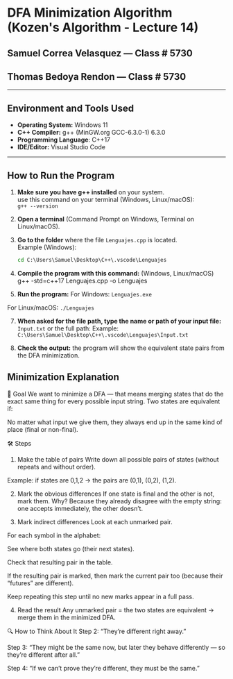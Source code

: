 # DFA Minimization Algorithm (Kozen's Algorithm - Lecture 14)

## Samuel Correa Velasquez — Class # 5730
## Thomas Bedoya Rendon — Class # 5730

---
## Environment and Tools Used

- **Operating System:** Windows 11
- **C++ Compiler:** g++ (MinGW.org GCC-6.3.0-1) 6.3.0
- **Programming Language**: C++17
- **IDE/Editor:** Visual Studio Code
  
---
## How to Run the Program

1. **Make sure you have g++ installed** on your system.  
   use this command on your terminal (Windows, Linux/macOS):  
   `g++ --version`

3. **Open a terminal** (Command Prompt on Windows, Terminal on Linux/macOS).

4. **Go to the folder** where the file `Lenguajes.cpp` is located.  
   Example (Windows):
   ```cmd
   cd C:\Users\Samuel\Desktop\C++\.vscode\Lenguajes
5. **Compile the program with this command:** (Windows, Linux/macOS)
   g++ -std=c++17 Lenguajes.cpp -o Lenguajes

6. **Run the program:**
For Windows:
`Lenguajes.exe`

For Linux/macOS: 
`./Lenguajes`

7. **When asked for the file path, type the name or path of your input file:**
`Input.txt` or the full path: Example: `C:\Users\Samuel\Desktop\C++\.vscode\Lenguajes\Input.txt`

8. **Check the output:** the program will show the equivalent state pairs from the DFA minimization.
   



## Minimization Explanation

🏁 Goal
We want to minimize a DFA — that means merging states that do the exact same thing for every possible input string.
Two states are equivalent if:

No matter what input we give them, they always end up in the same kind of place (final or non-final).

🛠 Steps
1. Make the table of pairs
Write down all possible pairs of states (without repeats and without order).

Example: if states are 0,1,2 → the pairs are (0,1), (0,2), (1,2).

2. Mark the obvious differences
If one state is final and the other is not, mark them.
Why? Because they already disagree with the empty string: one accepts immediately, the other doesn’t.

3. Mark indirect differences
Look at each unmarked pair.

For each symbol in the alphabet:

See where both states go (their next states).

Check that resulting pair in the table.

If the resulting pair is marked, then mark the current pair too (because their “futures” are different).

Keep repeating this step until no new marks appear in a full pass.

4. Read the result
Any unmarked pair = the two states are equivalent → merge them in the minimized DFA.

🔍 How to Think About It
Step 2: “They’re different right away.”

Step 3: “They might be the same now, but later they behave differently — so they’re different after all.”

Step 4: “If we can’t prove they’re different, they must be the same.”

 
